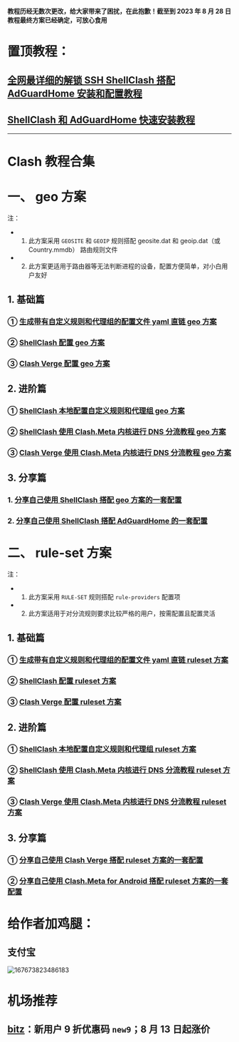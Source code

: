 **教程历经无数次更改，给大家带来了困扰，在此抱歉！截至到 2023 年 8 月 28 日教程最终方案已经确定，可放心食用**

# 置顶教程：
## [全网最详细的解锁 SSH ShellClash 搭配 AdGuardHome 安装和配置教程](https://github.com/DustinWin/clash-tutorials/blob/main/%E6%95%99%E7%A8%8B%E5%90%88%E9%9B%86/%E5%85%A8%E7%BD%91%E6%9C%80%E8%AF%A6%E7%BB%86%E7%9A%84%E8%A7%A3%E9%94%81%20SSH%20ShellClash%20%E6%90%AD%E9%85%8D%20AdGuardHome%20%E5%AE%89%E8%A3%85%E5%92%8C%E9%85%8D%E7%BD%AE%E6%95%99%E7%A8%8B.md)
## [ShellClash 和 AdGuardHome 快速安装教程](https://github.com/DustinWin/clash-tutorials/blob/main/%E6%95%99%E7%A8%8B%E5%90%88%E9%9B%86/ShellClash%20%E5%92%8C%20AdGuardHome%20%E5%BF%AB%E9%80%9F%E5%AE%89%E8%A3%85%E6%95%99%E7%A8%8B.md)
---
# Clash 教程合集
# 一、 geo 方案
注：
- 1. 此方案采用 `GEOSITE` 和 `GEOIP` 规则搭配 geosite.dat 和 geoip.dat（或 Country.mmdb） 路由规则文件
- 2. 此方案更适用于路由器等无法判断进程的设备，配置方便简单，对小白用户友好
## 1. 基础篇
### ① [生成带有自定义规则和代理组的配置文件 yaml 直链 geo 方案](https://github.com/DustinWin/clash-tutorials/blob/main/%E6%95%99%E7%A8%8B%E5%90%88%E9%9B%86/%E5%9F%BA%E7%A1%80%E7%AF%87/%E7%94%9F%E6%88%90%E5%B8%A6%E6%9C%89%E8%87%AA%E5%AE%9A%E4%B9%89%E8%A7%84%E5%88%99%E5%92%8C%E4%BB%A3%E7%90%86%E7%BB%84%E7%9A%84%E9%85%8D%E7%BD%AE%E6%96%87%E4%BB%B6%20yaml%20%E7%9B%B4%E9%93%BE%20geo%20%E6%96%B9%E6%A1%88.md)
### ② [ShellClash 配置 geo 方案](https://github.com/DustinWin/clash-tutorials/blob/main/%E6%95%99%E7%A8%8B%E5%90%88%E9%9B%86/%E5%9F%BA%E7%A1%80%E7%AF%87/ShellClash%20%E9%85%8D%E7%BD%AE%20geo%20%E6%96%B9%E6%A1%88.md)
### ③ [Clash Verge 配置 geo 方案](https://github.com/DustinWin/clash-tutorials/blob/main/%E6%95%99%E7%A8%8B%E5%90%88%E9%9B%86/%E5%9F%BA%E7%A1%80%E7%AF%87/Clash%20Verge%20%E9%85%8D%E7%BD%AE%20geo%20%E6%96%B9%E6%A1%88.md)
## 2. 进阶篇
### ① [ShellClash 本地配置自定义规则和代理组 geo 方案](https://github.com/DustinWin/clash-tutorials/blob/main/%E6%95%99%E7%A8%8B%E5%90%88%E9%9B%86/%E8%BF%9B%E9%98%B6%E7%AF%87/ShellClash%20%E6%9C%AC%E5%9C%B0%E9%85%8D%E7%BD%AE%E8%87%AA%E5%AE%9A%E4%B9%89%E8%A7%84%E5%88%99%E5%92%8C%E4%BB%A3%E7%90%86%E7%BB%84%20geo%20%E6%96%B9%E6%A1%88.md)
### ② [ShellClash 使用 Clash.Meta 内核进行 DNS 分流教程 geo 方案](https://github.com/DustinWin/clash-tutorials/blob/main/%E6%95%99%E7%A8%8B%E5%90%88%E9%9B%86/%E8%BF%9B%E9%98%B6%E7%AF%87/ShellClash%20%E4%BD%BF%E7%94%A8%20Clash.Meta%20%E5%86%85%E6%A0%B8%E8%BF%9B%E8%A1%8C%20DNS%20%E5%88%86%E6%B5%81%E6%95%99%E7%A8%8B%20geo%20%E6%96%B9%E6%A1%88.md)
### ③ [Clash Verge 使用 Clash.Meta 内核进行 DNS 分流教程 geo 方案](https://github.com/DustinWin/clash-tutorials/blob/main/%E6%95%99%E7%A8%8B%E5%90%88%E9%9B%86/%E8%BF%9B%E9%98%B6%E7%AF%87/Clash%20Verge%20%E4%BD%BF%E7%94%A8%20Clash.Meta%20%E5%86%85%E6%A0%B8%E8%BF%9B%E8%A1%8C%20DNS%20%E5%88%86%E6%B5%81%E6%95%99%E7%A8%8B%20geo%20%E6%96%B9%E6%A1%88.md)
## 3. 分享篇
### 1. [分享自己使用 ShellClash 搭配 geo 方案的一套配置](https://github.com/DustinWin/clash-tutorials/blob/main/%E6%95%99%E7%A8%8B%E5%90%88%E9%9B%86/%E5%88%86%E4%BA%AB%E7%AF%87/%E5%88%86%E4%BA%AB%E8%87%AA%E5%B7%B1%E4%BD%BF%E7%94%A8%20ShellClash%20%E6%90%AD%E9%85%8D%20geo%20%E6%96%B9%E6%A1%88%E7%9A%84%E4%B8%80%E5%A5%97%E9%85%8D%E7%BD%AE.md)
### 2. [分享自己使用 ShellClash 搭配 AdGuardHome 的一套配置](https://github.com/DustinWin/clash-tutorials/blob/main/%E6%95%99%E7%A8%8B%E5%90%88%E9%9B%86/%E5%88%86%E4%BA%AB%E7%AF%87/%E5%88%86%E4%BA%AB%E8%87%AA%E5%B7%B1%E4%BD%BF%E7%94%A8%20ShellClash%20%E6%90%AD%E9%85%8D%20AdGuardHome%20%E7%9A%84%E4%B8%80%E5%A5%97%E9%85%8D%E7%BD%AE.md)
# 二、 rule-set 方案
注：
- 1. 此方案采用 `RULE-SET` 规则搭配 `rule-providers` 配置项
- 2. 此方案适用于对分流规则要求比较严格的用户，按需配置且配置灵活
## 1. 基础篇
### ① [生成带有自定义规则和代理组的配置文件 yaml 直链 ruleset 方案](https://github.com/DustinWin/clash-tutorials/blob/main/%E6%95%99%E7%A8%8B%E5%90%88%E9%9B%86/%E5%9F%BA%E7%A1%80%E7%AF%87/%E7%94%9F%E6%88%90%E5%B8%A6%E6%9C%89%E8%87%AA%E5%AE%9A%E4%B9%89%E8%A7%84%E5%88%99%E5%92%8C%E4%BB%A3%E7%90%86%E7%BB%84%E7%9A%84%E9%85%8D%E7%BD%AE%E6%96%87%E4%BB%B6%20yaml%20%E7%9B%B4%E9%93%BE%20ruleset%20%E6%96%B9%E6%A1%88.md)
### ② [ShellClash 配置 ruleset 方案](https://github.com/DustinWin/clash-tutorials/blob/main/%E6%95%99%E7%A8%8B%E5%90%88%E9%9B%86/%E5%9F%BA%E7%A1%80%E7%AF%87/ShellClash%20%E9%85%8D%E7%BD%AE%20ruleset%20%E6%96%B9%E6%A1%88.md)
### ③ [Clash Verge 配置 ruleset 方案](https://github.com/DustinWin/clash-tutorials/blob/main/%E6%95%99%E7%A8%8B%E5%90%88%E9%9B%86/%E5%9F%BA%E7%A1%80%E7%AF%87/Clash%20Verge%20%E9%85%8D%E7%BD%AE%20ruleset%20%E6%96%B9%E6%A1%88.md)
## 2. 进阶篇
### ① [ShellClash 本地配置自定义规则和代理组 ruleset 方案](https://github.com/DustinWin/clash-tutorials/blob/main/%E6%95%99%E7%A8%8B%E5%90%88%E9%9B%86/%E8%BF%9B%E9%98%B6%E7%AF%87/ShellClash%20%E6%9C%AC%E5%9C%B0%E9%85%8D%E7%BD%AE%E8%87%AA%E5%AE%9A%E4%B9%89%E8%A7%84%E5%88%99%E5%92%8C%E4%BB%A3%E7%90%86%E7%BB%84%20ruleset%20%E6%96%B9%E6%A1%88.md)
### ② [ShellClash 使用 Clash.Meta 内核进行 DNS 分流教程 ruleset 方案](https://github.com/DustinWin/clash-tutorials/blob/main/%E6%95%99%E7%A8%8B%E5%90%88%E9%9B%86/%E8%BF%9B%E9%98%B6%E7%AF%87/ShellClash%20%E4%BD%BF%E7%94%A8%20Clash.Meta%20%E5%86%85%E6%A0%B8%E8%BF%9B%E8%A1%8C%20DNS%20%E5%88%86%E6%B5%81%E6%95%99%E7%A8%8B%20ruleset%20%E6%96%B9%E6%A1%88.md)
### ③ [Clash Verge 使用 Clash.Meta 内核进行 DNS 分流教程 ruleset 方案](https://github.com/DustinWin/clash-tutorials/blob/main/%E6%95%99%E7%A8%8B%E5%90%88%E9%9B%86/%E8%BF%9B%E9%98%B6%E7%AF%87/Clash%20Verge%20%E4%BD%BF%E7%94%A8%20Clash.Meta%20%E5%86%85%E6%A0%B8%E8%BF%9B%E8%A1%8C%20DNS%20%E5%88%86%E6%B5%81%E6%95%99%E7%A8%8B%20ruleset%20%E6%96%B9%E6%A1%88.md)
## 3. 分享篇
### ① [分享自己使用 Clash Verge 搭配 ruleset 方案的一套配置](https://github.com/DustinWin/clash-tutorials/blob/main/%E6%95%99%E7%A8%8B%E5%90%88%E9%9B%86/%E5%88%86%E4%BA%AB%E7%AF%87/%E5%88%86%E4%BA%AB%E8%87%AA%E5%B7%B1%E4%BD%BF%E7%94%A8%20Clash%20Verge%20%E6%90%AD%E9%85%8D%20ruleset%20%E6%96%B9%E6%A1%88%E7%9A%84%E4%B8%80%E5%A5%97%E9%85%8D%E7%BD%AE.md)
### ② [分享自己使用 Clash.Meta for Android 搭配 ruleset 方案的一套配置](https://github.com/DustinWin/clash-tutorials/blob/main/%E6%95%99%E7%A8%8B%E5%90%88%E9%9B%86/%E5%88%86%E4%BA%AB%E7%AF%87/%E5%88%86%E4%BA%AB%E8%87%AA%E5%B7%B1%E4%BD%BF%E7%94%A8%20Clash.Meta%20for%20Android%20%E6%90%AD%E9%85%8D%20ruleset%20%E6%96%B9%E6%A1%88%E7%9A%84%E4%B8%80%E5%A5%97%E9%85%8D%E7%BD%AE.md)
# 给作者加鸡腿：
## 支付宝
![167673823486183](https://user-images.githubusercontent.com/45238096/219877760-b385af34-ebbd-438e-a31f-cd2b985047bb.png)
# 机场推荐
## [bitz](https://portal.getbitzapp.com/#/register?code=HT0ALWZq)：新用户 9 折优惠码 `new9`；8 月 13 日起涨价
